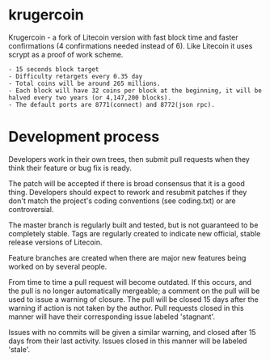 krugercoin
==========
Krugercoin - a fork of Litecoin version with fast block time and faster confirmations (4 confirmations needed instead of 6). Like Litecoin it uses scrypt as a proof of work scheme.

	- 15 seconds block target
	- Difficulty retargets every 0.35 day
	- Total coins will be around 265 millions. 
	- Each block will have 32 coins per block at the beginning, it will be halved every two years (or 4,147,200 blocks).
	- The default ports are 8771(connect) and 8772(json rpc).


Development process
===================

Developers work in their own trees, then submit pull requests when
they think their feature or bug fix is ready.

The patch will be accepted if there is broad consensus that it is a
good thing.  Developers should expect to rework and resubmit patches
if they don't match the project's coding conventions (see coding.txt)
or are controversial.

The master branch is regularly built and tested, but is not guaranteed
to be completely stable. Tags are regularly created to indicate new
official, stable release versions of Litecoin.

Feature branches are created when there are major new features being
worked on by several people.

From time to time a pull request will become outdated. If this occurs, and
the pull is no longer automatically mergeable; a comment on the pull will
be used to issue a warning of closure. The pull will be closed 15 days
after the warning if action is not taken by the author. Pull requests closed
in this manner will have their corresponding issue labeled 'stagnant'.

Issues with no commits will be given a similar warning, and closed after
15 days from their last activity. Issues closed in this manner will be 
labeled 'stale'.
